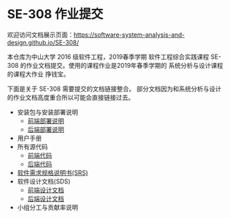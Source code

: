 # SE-308 作业提交

欢迎访问文档展示页面：https://software-system-analysis-and-design.github.io/SE-308/

本仓库为中山大学 2016 级软件工程，2019春季学期 软件工程综合实践课程 SE-308 的作业文档提交。使用的课程作业是2019年春季学期的 系统分析与设计课程 的课程大作业 挣钱宝。

下面是关于 SE-308 需要提交的文档链接整合。 部分文档因为和系统分析与设计的作业文档高度重合所以可能会直接链接过去。

* 安装包与安装部署说明
  * [前端部署说明](docs/backend_release.md)
  * [后端部署说明](docs/backend_release.md)
* 用户手册
* 所有源代码
  * [前端代码](docs/fronted_code.md)
  * [后端代码](docs/backend_code.md)
* [软件需求规格说明书(SRS)](docs/Software_Requirements_Specification.md)
* 软件设计文档(SDS)
  * [前端设计文档](docs/frontend_design.md)
  * [后端设计文档](docs/backend_design.md)
* 小组分工与贡献率说明

